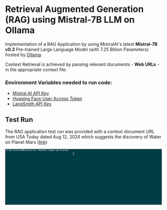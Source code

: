 # Retrieval Augmented Generation (RAG) using Mistral-7B LLM on Ollama

Implementation of a RAG Application by using MistralAI's latest <b>Mistral-7B v0.3</b> Pre-trained Large Language Model (with 7.25 Billion Parameters) hosted by [Ollama](https://ollama.com/library/mistral).

Context Retrieval is achieved by passing relevant documents - <b>Web URLs</b> - in the appropriate context file.

### Environment Variables needed to run code:
- [Mistral AI API Key](https://docs.mistral.ai/api/) 
- [Hugging Face User Access Token](https://huggingface.co/docs/hub/en/security-tokens)
- [LangSmith API Key](https://docs.smith.langchain.com/how_to_guides/setup/create_account_api_key)

## Test Run
The RAG application test run was provided with a context document URL from USA Today dated Aug 12, 2024 which suggests the discovery of Water on Planet Mars ([link](https://www.usatoday.com/story/news/nation/2024/08/12/liquid-water-discovered-on-mars-study/74765921007/))

![Test RAG Output](https://github.com/RutvikB/Retrieval-Augmented-Generation-with-Mistral-AI-Ollama/blob/main/web-rag.gif)
